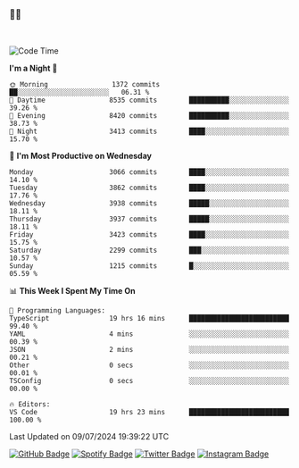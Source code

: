 ### 🤙🍺

<!-- <a href="https://github-readme-stats.vercel.app/api?username=hzak2xx&count_private=true&show_icons=true&theme=dracula">
  <img align="center" src="https://github-readme-stats.vercel.app/api?username=hzak2xx&count_private=true&show_icons=true&theme=dracula" />
</a>
</br> -->
</br>

<!--START_SECTION:waka-->
![Code Time](http://img.shields.io/badge/Code%20Time-3%2C482%20hrs%2045%20mins-blue)

**I'm a Night 🦉** 

```text
🌞 Morning                1372 commits        ██░░░░░░░░░░░░░░░░░░░░░░░   06.31 % 
🌆 Daytime                8535 commits        ██████████░░░░░░░░░░░░░░░   39.26 % 
🌃 Evening                8420 commits        ██████████░░░░░░░░░░░░░░░   38.73 % 
🌙 Night                  3413 commits        ████░░░░░░░░░░░░░░░░░░░░░   15.70 % 
```
📅 **I'm Most Productive on Wednesday** 

```text
Monday                   3066 commits        ████░░░░░░░░░░░░░░░░░░░░░   14.10 % 
Tuesday                  3862 commits        ████░░░░░░░░░░░░░░░░░░░░░   17.76 % 
Wednesday                3938 commits        █████░░░░░░░░░░░░░░░░░░░░   18.11 % 
Thursday                 3937 commits        █████░░░░░░░░░░░░░░░░░░░░   18.11 % 
Friday                   3423 commits        ████░░░░░░░░░░░░░░░░░░░░░   15.75 % 
Saturday                 2299 commits        ███░░░░░░░░░░░░░░░░░░░░░░   10.57 % 
Sunday                   1215 commits        █░░░░░░░░░░░░░░░░░░░░░░░░   05.59 % 
```


📊 **This Week I Spent My Time On** 

```text
💬 Programming Languages: 
TypeScript               19 hrs 16 mins      █████████████████████████   99.40 % 
YAML                     4 mins              ░░░░░░░░░░░░░░░░░░░░░░░░░   00.39 % 
JSON                     2 mins              ░░░░░░░░░░░░░░░░░░░░░░░░░   00.21 % 
Other                    0 secs              ░░░░░░░░░░░░░░░░░░░░░░░░░   00.01 % 
TSConfig                 0 secs              ░░░░░░░░░░░░░░░░░░░░░░░░░   00.00 % 

🔥 Editors: 
VS Code                  19 hrs 23 mins      █████████████████████████   100.00 % 
```


 Last Updated on 09/07/2024 19:39:22 UTC
<!--END_SECTION:waka-->

[![GitHub Badge](https://img.shields.io/badge/GitHub-100000?style=for-the-badge&logo=github&logoColor=white)](https://github.com/hzak2xx)
[![Spotify Badge](https://img.shields.io/badge/Spotify-1ED760?&style=for-the-badge&logo=spotify&logoColor=white)](https://open.spotify.com/user/uf90s6sbbh75a1mt44clkhkvf)
[![Twitter Badge](https://img.shields.io/badge/Twitter-1DA1F2?style=for-the-badge&logo=twitter&logoColor=white)](https://twitter.com/hzak2xx)
[![Instagram Badge](https://img.shields.io/badge/Instagram-E4405F?style=for-the-badge&logo=instagram&logoColor=white)](https://www.instagram.com/hzak2xx/)
